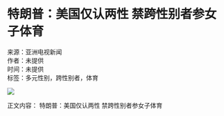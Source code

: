 # 特朗普：美国仅认两性 禁跨性别者参女子体育

来源：亚洲电视新闻  
作者：未提供  
时间：未提供  
标签：多元性别，跨性别者，体育  

![](https://www.facebook.com/tr?id=1597951911044733&ev=PageView&noscript=1)

正文内容：
特朗普：美国仅认两性 禁跨性别者参女子体育